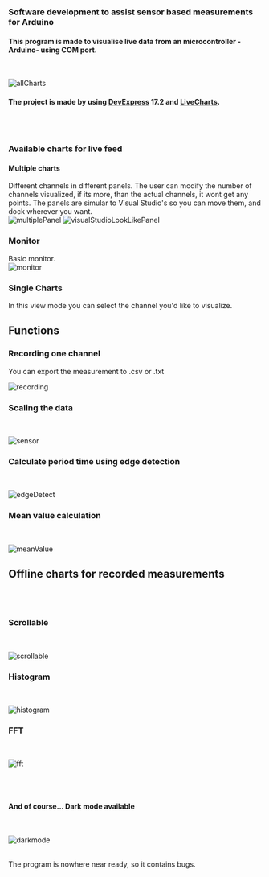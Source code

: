 ### Software development to assist sensor based measurements for Arduino
#### This program is made to visualise live data from an microcontroller -Arduino- using COM port.
<br />

![allCharts](https://user-images.githubusercontent.com/33758813/57813140-759fe880-776f-11e9-9f48-ec1c754a197c.png )
#### The project is made by using [DevExpress](https://www.devexpress.com/) 17.2 and [LiveCharts](https://lvcharts.net/).


<br /><br />

### Available charts for live feed

#### Multiple charts
Different channels in different panels. The user can modify the number of channels visualized, if its more, than the actual channels, it wont get any points. The panels are simular to Visual Studio's so you can move them, and dock wherever you want.
<br />
![multiplePanel](https://user-images.githubusercontent.com/33758813/57813143-759fe880-776f-11e9-82ed-cbb02ce3bef1.png)
![visualStudioLookLikePanel](https://user-images.githubusercontent.com/33758813/57813144-76387f00-776f-11e9-9f90-fae5d3ac2024.png)
<br />
### Monitor
Basic monitor.
<br />
![monitor](https://user-images.githubusercontent.com/33758813/57813145-76387f00-776f-11e9-8270-a374fb94564b.png)


### Single Charts
In this view mode you can select the channel you'd like to visualize. 

## Functions

### Recording one channel
You can export the measurement to .csv or .txt
<br />

![recording](https://user-images.githubusercontent.com/33758813/57813142-759fe880-776f-11e9-9724-160a80a9a0cf.png)

### Scaling the data
<br />

![sensor](https://user-images.githubusercontent.com/33758813/57813149-76d11580-776f-11e9-856b-bbd2013c22a3.png)

### Calculate period time using edge detection
<br />

![edgeDetect](https://user-images.githubusercontent.com/33758813/57813150-76d11580-776f-11e9-98fd-aec739b9699e.png)

### Mean value calculation
<br />

![meanValue](https://user-images.githubusercontent.com/33758813/57813152-76d11580-776f-11e9-87fc-a48ee036f6ae.png)

## Offline charts for recorded measurements 
<br /><br />
### Scrollable
<br />

![scrollable](https://user-images.githubusercontent.com/33758813/57813146-76387f00-776f-11e9-9311-46f5126642dd.png)
### Histogram
<br />

![histogram](https://user-images.githubusercontent.com/33758813/57813147-76387f00-776f-11e9-816a-14499baae9fc.png)
### FFT
<br />

![fft](https://user-images.githubusercontent.com/33758813/57813148-76387f00-776f-11e9-958e-f8411a7c443c.png)

<br /><br />

#### And of course... Dark mode available
<br />

![darkmode](https://user-images.githubusercontent.com/33758813/57813139-759fe880-776f-11e9-956f-4f10feb01608.png)

<br />
The program is nowhere near ready, so it contains bugs.
